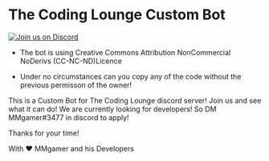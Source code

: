 # The Coding Lounge Custom Bot

[![Join us on Discord](https://discordapp.com/api/guilds/422083182167588864/embed.png?style=banner2)](https://discord.gg/SW8zrVh)

* The bot is using Creative Commons Attribution NonCommercial NoDerivs (CC-NC-ND)Licence

* Under no circumstances can you copy any of the code without the previous permisson of the owner!


This is a Custom Bot for The Coding Lounge discord server! Join us and see what it can do! We are currently looking for developers! So DM MMgamer#3477 in discord to apply!

Thanks for your time!

With :heart: MMgamer and his Developers
